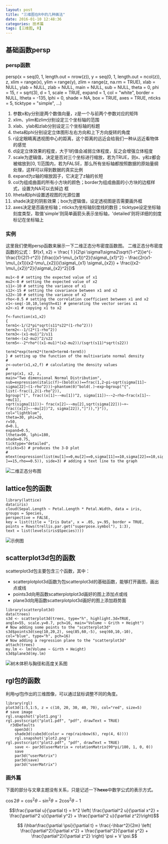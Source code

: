 ```yaml
---
layout: post
title: "三维图在R中的几种画法"
date: 2016-01-10 12:48:36
categories: 技术篇
tags: [三维图, R]
---
```

## 基础函数persp
### persp函数
persp(x = seq(0, 1, length.out = nrow(z)),
      y = seq(0, 1, length.out = ncol(z)),
      z, xlim = range(x), ylim = range(y),
      zlim = range(z, na.rm = TRUE),
      xlab = NULL, ylab = NULL, zlab = NULL,
      main = NULL, sub = NULL,
      theta = 0, phi = 15, r = sqrt(3), d = 1,
      scale = TRUE, expand = 1,
      col = "white", border = NULL, ltheta = -135, lphi = 0,
      shade = NA, box = TRUE, axes = TRUE, nticks = 5,
      ticktype = "simple", ...)
<!--more-->
1. 参数x和y分别是两个数值向量，z是一个与前两个参数对应的矩阵
2. xlim、ylim和zlim分别设定三个坐标轴的范围
3. xlab、ylab和zlab分别设定三个坐标轴的标题
4. theta和phi分别设定立体图形左右方向和上下方向旋转的角度
5. r设定眼睛离透视图中心的距离，这个距离的远近会给我们一种从远近看物体的感觉
6. d设定立体效果的程度，大于1的值会减弱立体程度，反之会增强立体程度
7. scale为逻辑值，决定是否对三个坐标进行缩放，若为TRUE，则x、y和z都会被缩放到[0, 1]范围内，若为FALSE，那么所有坐标轴都按照数据的原始量纲处理，这样可以得到数据的真实比例
8. expand为z轴的缩放因子，它决定了z轴的长短
9. col为组成曲面的所有小方块的颜色；border为组成曲面的小方块的边框样式，设置为NA可以去掉边
框
10. ltheta和lphi设置透视图的光源位置
11. shade决定的阴影效果；box为逻辑值，设定透视图是否需要画外框
12. axes决定是否画坐标轴；nticks为坐标轴刻度线的数目；ticktype设定坐标轴刻度类型，取值'simple'则简单画箭头表示坐标轴，'detailed'则将详细的刻度标记在坐标轴上	  

### 实例
这里我们使用persp函数来展示一下二维正态分布密度函数图。
二维正态分布密度函数的公式：
$f(x1, x2) = \frac{ 1 }{2\pi \sigma1\sigma2\sqrt{1-r^2}}e^{-\frac{1}{2(1-r^2)} 
[\frac{(x1-\mu\_{x1})^2}{\sigma\_{x1}^2} - \frac{2r(x1-\mu\_{x1})(x2-\mu\_{x2})}{\sigma\_{x1} \sigma\_{x2}} + \frac{(x2-\mu\_{x2})^2}{\sigma\_{x2}^2}]}$

``` 
mu1<-0 # setting the expected value of x1
mu2<-0 # setting the expected value of x2
s11<-10 # setting the variance of x1
s12<-15 # setting the covariance between x1 and x2
s22<-10 # setting the variance of x2
rho<-0.5 # setting the correlation coefficient between x1 and x2
x1<-seq(-10,10,length=41) # generating the vector series x1
x2<-x1 # copying x1 to x2

f<-function(x1,x2)
{
term1<-1/(2*pi*sqrt(s11*s22*(1-rho^2)))
term2<--1/(2*(1-rho^2))
term3<-(x1-mu1)^2/s11
term4<-(x2-mu2)^2/s22
term5<--2*rho*((x1-mu1)*(x2-mu2))/(sqrt(s11)*sqrt(s22))

term1*exp(term2*(term3+term4-term5))
} # setting up the function of the multivariate normal density
#
z<-outer(x1,x2,f) # calculating the density values
#
persp(x1, x2, z,
main="Two dimensional Normal Distribution",
sub=expression(italic(f)~(bold(x))==frac(1,2~pi~sqrt(sigma[11]~
sigma[22]~(1-rho^2)))~phantom(0)^bold(.)~exp~bgroup("{",
list(-frac(1,2(1-rho^2)),
bgroup("[", frac((x[1]~-~mu[1])^2, sigma[11])~-~2~rho~frac(x[1]~-~mu[1],
sqrt(sigma[11]))~ frac(x[2]~-~mu[2],sqrt(sigma[22]))~+~
frac((x[2]~-~mu[2])^2, sigma[22]),"]")),"}")),
col="lightblue",
theta=30, phi=20,
r=50,
d=0.1,
expand=0.5,
ltheta=90, lphi=180,
shade=0.75,
ticktype="detailed",
nticks=5) # produces the 3-D plot
#
mtext(expression(list(mu[1]==0,mu[2]==0,sigma[11]==10,sigma[22]==10,sigma[12
]==15,rho==0.5)), side=3) # adding a text line to the graph
```
![二维正态分布图](/img/二维正态分布图.png)

## lattice包的函数
```
library(lattice)
data(iris)
cloud(Sepal.Length ~ Petal.Length * Petal.Width, data = iris,
groups = Species,
perspective = FALSE,
key = list(title = "Iris Data", x = .05, y=.95, border = TRUE,
points = Rows(trellis.par.get("superpose.symbol"), 1:3),
text = list(levels(iris$Species))))
```
![示例图](/img/示例图.png)

## scatterplot3d包的函数
scatterplot3d包主要包含三个函数，其中：
* scatterplotplot3d函数为包scatterplot3d的基础函数，能够打开画图，画出点或线
* points3d向用函数scatterplotplot3d画好的图上添加点或线
* plane3d向用函数scatterplotplot3d画好的图上添加趋势面
```
library(scatterplot3d)
data(trees)
s3d <- scatterplot3d(trees, type="h", highlight.3d=TRUE,
angle=55, scale.y=0.7, pch=16, main="Volume ~ Grith + Height")
# Now adding some points to the "scatterplot3d"
s3d$points3d(seq(10,20,2), seq(85,60,-5), seq(60,10,-10),
col="blue", type="h", pch=16)
# Now adding a regression plane to the "scatterplot3d"
attach(trees)
my.lm <- lm(Volume ~ Girth + Height)
s3d$plane3d(my.lm)
```
![树木体积与胸径和高度关系图](/img/趋势面.png)

## rgl包的函数
利用rgl包作出的三维图像，可以通过鼠标调整不同的角度。
```
library(rgl)
plot3d(1:5,1:5, z = c(10, 20, 30, 40, 70), col="red", size=5)
# save image
rgl.snapshot('plot1.png')
rgl.postscript("plot1.pdf", "pdf", drawText = TRUE)
  r3dDefaults
    open3d()
    shade3d(cube3d(color = rep(rainbow(6), rep(4, 6))))
	rgl.snapshot('plot2.png')
rgl.postscript("plot2.pdf", "pdf", drawText = TRUE)
    save <- par3d(userMatrix = rotationMatrix(90*pi/180, 1, 0, 0))
    save
    par3d("userMatrix")    
    par3d(save)
    par3d("userMatrix")
```

### 画外篇
下面的部分与文章主题没有关系，只是记述一下**hexo**中数学公式的表示方式。

 $\cos 2\theta = \cos^2 \theta - \sin^2 \theta =  2 \cos^2 \theta - 1$ 
 
 $$\frac{\partial u}{\partial t} = h^2 \left( \frac{\partial^2 u}{\partial x^2} + \frac{\partial^2 u}{\partial y^2} + \frac{\partial^2 u}{\partial z^2}\right)$$

$$ i\hbar\frac{\partial \psi}{\partial t} = \frac{-\hbar^2}{2m} \left( \frac{\partial^2}{\partial x^2} + \frac{\partial^2}{\partial y^2} + \frac{\partial^2}{\partial z^2} \right) \psi + V \psi.$$